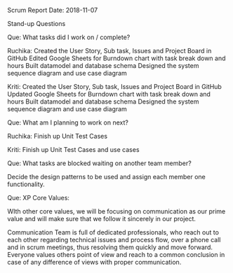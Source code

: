 Scrum Report
Date: 2018-11-07

Stand-up Questions


Que: What tasks did I work on / complete?

Ruchika: Created the User Story, Sub task, Issues and Project Board in GitHub
         Edited Google Sheets for Burndown chart with task break down and hours
         Built datamodel and database schema
         Designed the system sequence diagram and use case diagram

Kriti:   Created the User Story, Sub task, Issues and Project Board in GitHub
         Updated Google Sheets for Burndown chart with task break down and hours
         Built datamodel and database schema
         Designed the system sequence diagram and use case diagram

Que: What am I planning to work on next?

Ruchika: Finish up Unit Test Cases

Kriti:   Finish up Unit Test Cases and use cases


Que: What tasks are blocked waiting on another team member?

Decide the design patterns to be used and assign each member one functionality.

Que: XP Core Values:

WIth other core values, we will be focusing on communication as our prime value and will make sure that we follow it sincerely in our project.

Communication
Team is full of dedicated professionals, who reach out to each other regarding technical issues and process flow, over a phone call and in scrum meetings, thus resolving them quickly and move forward. Everyone values others point of view and reach to a common conclusion in case of any difference of views with proper communication.

